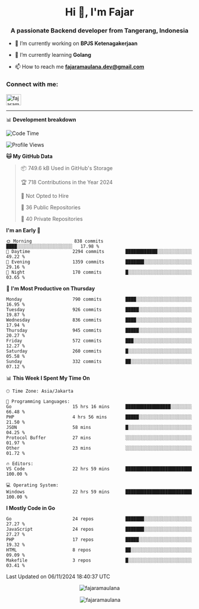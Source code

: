 <h1 align="center">Hi 👋, I'm Fajar</h1>
<h3 align="center">A passionate Backend developer from Tangerang, Indonesia</h3>

<!-- <p align="left"> <img src="https://komarev.com/ghpvc/?username=fajaramaulana&label=Profile%20views&color=0e75b6&style=flat" alt="fajaramaulana" /> </p> -->

- 🔭 I’m currently working on **BPJS Ketenagakerjaan**

- 🌱 I’m currently learning **Golang**

- 📫 How to reach me **fajaramaulana.dev@gmail.com**

<h3 align="left">Connect with me:</h3>
<p align="left">
<a href="https://linkedin.com/in/fajar-agus-maulana-73533a180/" target="blank"><img align="center" src="https://raw.githubusercontent.com/rahuldkjain/github-profile-readme-generator/master/src/images/icons/Social/linked-in-alt.svg" alt="fajaramaulana" height="30" width="40" /></a>
</p>

-------

📊 **Development breakdown**
<!--START_SECTION:waka-->
![Code Time](http://img.shields.io/badge/Code%20Time-2%2C422%20hrs%2025%20mins-blue)

![Profile Views](http://img.shields.io/badge/Profile%20Views-0-blue)

**🐱 My GitHub Data** 

> 📦 749.6 kB Used in GitHub's Storage 
 > 
> 🏆 718 Contributions in the Year 2024
 > 
> 🚫 Not Opted to Hire
 > 
> 📜 36 Public Repositories 
 > 
> 🔑 40 Private Repositories 
 > 
**I'm an Early 🐤** 

```text
🌞 Morning                838 commits         ████░░░░░░░░░░░░░░░░░░░░░   17.98 % 
🌆 Daytime                2294 commits        ████████████░░░░░░░░░░░░░   49.22 % 
🌃 Evening                1359 commits        ███████░░░░░░░░░░░░░░░░░░   29.16 % 
🌙 Night                  170 commits         █░░░░░░░░░░░░░░░░░░░░░░░░   03.65 % 
```
📅 **I'm Most Productive on Thursday** 

```text
Monday                   790 commits         ████░░░░░░░░░░░░░░░░░░░░░   16.95 % 
Tuesday                  926 commits         █████░░░░░░░░░░░░░░░░░░░░   19.87 % 
Wednesday                836 commits         ████░░░░░░░░░░░░░░░░░░░░░   17.94 % 
Thursday                 945 commits         █████░░░░░░░░░░░░░░░░░░░░   20.27 % 
Friday                   572 commits         ███░░░░░░░░░░░░░░░░░░░░░░   12.27 % 
Saturday                 260 commits         █░░░░░░░░░░░░░░░░░░░░░░░░   05.58 % 
Sunday                   332 commits         ██░░░░░░░░░░░░░░░░░░░░░░░   07.12 % 
```


📊 **This Week I Spent My Time On** 

```text
🕑︎ Time Zone: Asia/Jakarta

💬 Programming Languages: 
Go                       15 hrs 16 mins      █████████████████░░░░░░░░   66.48 % 
PHP                      4 hrs 56 mins       █████░░░░░░░░░░░░░░░░░░░░   21.50 % 
JSON                     58 mins             █░░░░░░░░░░░░░░░░░░░░░░░░   04.25 % 
Protocol Buffer          27 mins             ░░░░░░░░░░░░░░░░░░░░░░░░░   01.97 % 
Other                    23 mins             ░░░░░░░░░░░░░░░░░░░░░░░░░   01.72 % 

🔥 Editors: 
VS Code                  22 hrs 59 mins      █████████████████████████   100.00 % 

💻 Operating System: 
Windows                  22 hrs 59 mins      █████████████████████████   100.00 % 
```

**I Mostly Code in Go** 

```text
Go                       24 repos            ███████░░░░░░░░░░░░░░░░░░   27.27 % 
JavaScript               24 repos            ███████░░░░░░░░░░░░░░░░░░   27.27 % 
PHP                      17 repos            █████░░░░░░░░░░░░░░░░░░░░   19.32 % 
HTML                     8 repos             ██░░░░░░░░░░░░░░░░░░░░░░░   09.09 % 
Makefile                 3 repos             █░░░░░░░░░░░░░░░░░░░░░░░░   03.41 % 
```




 Last Updated on 06/11/2024 18:40:37 UTC
<!--END_SECTION:waka-->
<p align="center"><img align="center" src="https://github-readme-stats.vercel.app/api/top-langs?username=fajaramaulana&show_icons=true&locale=en&layout=compact" alt="fajaramaulana" /></p>

<p align="center">&nbsp;<img align="center" src="https://github-readme-stats.vercel.app/api?username=fajaramaulana&show_icons=true&locale=en" alt="fajaramaulana" /></p>
